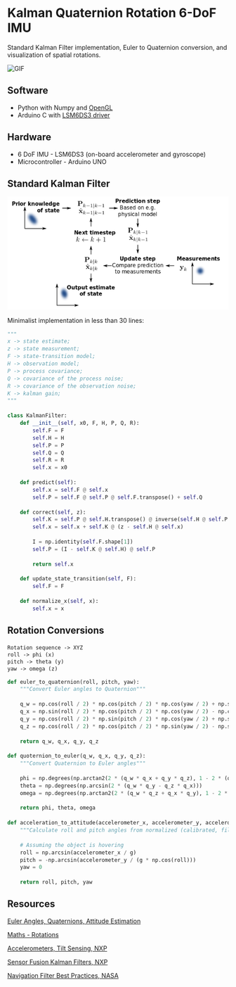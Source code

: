 # Kalman Quaternion Rotation 6-DoF IMU

Standard Kalman Filter implementation, Euler to Quaternion conversion, and visualization of spatial rotations.

![GIF](res/ezgif.com-gif-maker.gif)

## Software

- Python with Numpy and [OpenGL](https://github.com/thecountoftuscany/PyTeapot-Quaternion-Euler-cube-rotation)
- Arduino C with [LSM6DS3 driver](https://github.com/sparkfun/SparkFun_LSM6DS3_Arduino_Library)

## Hardware

- 6 DoF IMU - LSM6DS3 (on-board accelerometer and gyroscope)
- Microcontroller - Arduino UNO

## Standard Kalman Filter

![PNG](res/diagram.png)

Minimalist implementation in less than 30 lines:

```python
"""
x -> state estimate;
z -> state measurement;
F -> state-transition model;
H -> observation model;
P -> process covariance;
Q -> covariance of the process noise;
R -> covariance of the observation noise;
K -> kalman gain;
"""

class KalmanFilter:
    def __init__(self, x0, F, H, P, Q, R):
        self.F = F
        self.H = H
        self.P = P
        self.Q = Q
        self.R = R
        self.x = x0

    def predict(self):
        self.x = self.F @ self.x
        self.P = self.F @ self.P @ self.F.transpose() + self.Q

    def correct(self, z):
        self.K = self.P @ self.H.transpose() @ inverse(self.H @ self.P @ self.H.transpose() + self.R)
        self.x = self.x + self.K @ (z - self.H @ self.x)

        I = np.identity(self.F.shape[1])
        self.P = (I - self.K @ self.H) @ self.P

        return self.x

    def update_state_transition(self, F):
        self.F = F

    def normalize_x(self, x):
        self.x = x
```

## Rotation Conversions

```
Rotation sequence -> XYZ
roll -> phi (x)
pitch -> theta (y)
yaw -> omega (z)
```

```python
def euler_to_quaternion(roll, pitch, yaw):
    """Convert Euler angles to Quaternion"""

    q_w = np.cos(roll / 2) * np.cos(pitch / 2) * np.cos(yaw / 2) + np.sin(roll / 2) * np.sin(pitch / 2) * np.sin(yaw / 2)
    q_x = np.sin(roll / 2) * np.cos(pitch / 2) * np.cos(yaw / 2) - np.cos(roll / 2) * np.sin(pitch / 2) * np.sin(yaw / 2)
    q_y = np.cos(roll / 2) * np.sin(pitch / 2) * np.cos(yaw / 2) + np.sin(roll / 2) * np.cos(pitch / 2) * np.sin(yaw / 2)
    q_z = np.cos(roll / 2) * np.cos(pitch / 2) * np.sin(yaw / 2) - np.sin(roll / 2) * np.sin(pitch / 2) * np.cos(yaw / 2)

    return q_w, q_x, q_y, q_z

def quoternion_to_euler(q_w, q_x, q_y, q_z):
    """Convert Quaternion to Euler angles"""

    phi = np.degrees(np.arctan2(2 * (q_w * q_x + q_y * q_z), 1 - 2 * (q_x ** 2 + q_y ** 2)))
    theta = np.degrees(np.arcsin(2 * (q_w * q_y - q_z * q_x)))
    omega = np.degrees(np.arctan2(2 * (q_w * q_z + q_x * q_y), 1 - 2 * (q_y ** 2 + q_z ** 2)))

    return phi, theta, omega

def acceleration_to_attitude(accelerometer_x, accelerometer_y, accelerometer_z):
    """Calculate roll and pitch angles from normalized (calibrated, filtered) accelerometer readings. (Measurement for Kalman) """

    # Assuming the object is hovering
    roll = np.arcsin(accelerometer_x / g)
    pitch = -np.arcsin(accelerometer_y / (g * np.cos(roll)))
    yaw = 0

    return roll, pitch, yaw
```

## Resources

[Euler Angles, Quaternions, Attitude Estimation](http://www.chrobotics.com/library)

[Maths - Rotations](http://www.euclideanspace.com/maths/geometry/rotations/index.htm)

[Accelerometers, Tilt Sensing, NXP](https://www.nxp.com/docs/en/application-note/AN3461.pdf)

[Sensor Fusion Kalman Filters, NXP](https://www.nxp.com/docs/en/application-note/AN5023.pdf)

[Navigation Filter Best Practices, NASA](https://ntrs.nasa.gov/api/citations/20180003657/downloads/20180003657.pdf)
